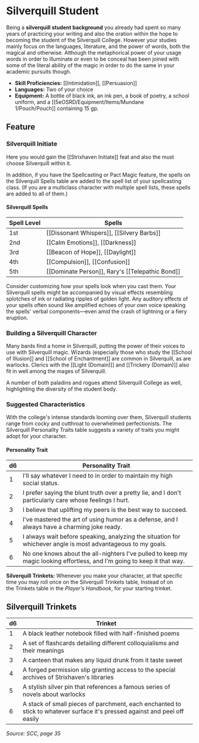 # Silverquill Student

Being a **silverquill student background** you already had spent so many years of practicing your writing and also the oration within the hope to becoming the student of the Silverquill College. However your studies mainly focus on the languages, literature, and the power of words, both the magical and otherwise. Although the metaphorical power of your usage words in order to illuminate or even to be conceal has been joined with some of the literal ability of the magic in order to do the same in your academic pursuits though.

- **Skill Proficiencies:** [[Intimidation]], [[Persuasion]]
- **Languages:** Two of your choice
- **Equipment:** A bottle of black ink, an ink pen, a book of poetry, a school uniform, and a [[5eOSRD/Equipment/Items/Mundane 1/Pouch/Pouch]] containing 15 gp.

## Feature

### Silverquill Initiate

Here you would gain the [[Strixhaven Initiate]] feat and also the must choose Silverquill within it. 

In addition, if you have the Spellcasting or Pact Magic feature, the spells on the Silverquill Spells table are added to the spell list of your spellcasting class. (If you are a multiclass character with multiple spell lists, these spells are added to all of them.)

#### Silverquill Spells

| Spell Level | Spells                                          |
| ----------- | ----------------------------------------------- |
| 1st         | [[Dissonant Whispers]], [[Silvery Barbs]]       | 
| 2nd         | [[Calm Emotions]], [[Darkness]]                 |
| 3rd         | [[Beacon of Hope]], [[Daylight]]                |
| 4th         | [[Compulsion]], [[Confusion]]                   |
| 5th         | [[Dominate Person]], Rary's [[Telepathic Bond]] |

Consider customizing how your spells look when you cast them. Your Silverquill spells might be accompanied by visual effects resembling splotches of ink or radiating ripples of golden light. Any auditory effects of your spells often sound like amplified echoes of your own voice speaking the spells' verbal components—even amid the crash of lightning or a fiery eruption.

### Building a Silverquill Character

Many bards find a home in Silverquill, putting the power of their voices to use with Silverquill magic. Wizards (especially those who study the [[School of Illusion]] and [[School of Enchantment]] are common in Silverquill, as are warlocks. Clerics with the [[Light (Domain)]] and [[Trickery (Domain)]] also fit in well among the mages of Silverquill.

A number of both paladins and rogues attend Silverquill College as well, highlighting the diversity of the student body.

### Suggested Characteristics

With the college's intense standards looming over them, Silverquill students range from cocky and cutthroat to overwhelmed perfectionists. The Silverquill Personality Traits table suggests a variety of traits you might adopt for your character.

#### Personality Trait

| d6  | Personality Trait                                                                                                       | 
| --- | ----------------------------------------------------------------------------------------------------------------------- |
| 1   | I'll say whatever I need to in order to maintain my high social status.                                                 |
| 2   | I prefer saying the blunt truth over a pretty lie, and I don't particularly care whose feelings I hurt.                 |
| 3   | I believe that uplifting my peers is the best way to succeed.                                                           |
| 4   | I've mastered the art of using humor as a defense, and I always have a charming joke ready.                             |
| 5   | I always wait before speaking, analyzing the situation for whichever angle is most advantageous to my goals.            |
| 6   | No one knows about the all-nighters I've pulled to keep my magic looking effortless, and I'm going to keep it that way. |

**Silverquill Trinkets:** Whenever you make your character, at that specific time you may roll once on the Silverquill Trinkets table, Instead of on the Trinkets table in the _Player’s Handbook_, for your starting trinket.

## Silverquill Trinkets

| d6  | Trinket                                                                                                                    |
| --- | -------------------------------------------------------------------------------------------------------------------------- |
| 1   | A black leather notebook filled with half-finished poems                                                                   |
| 2   | A set of flashcards detailing different colloquialisms and their meanings                                                  |
| 3   | A canteen that makes any liquid drunk from it taste sweet                                                                  |
| 4   | A forged permission slip granting access to the special archives of Strixhaven's libraries                                 |
| 5   | A stylish silver pin that references a famous series of novels about warlocks                                              |
| 6   | A stack of small pieces of parchment, each enchanted to stick to whatever surface it's pressed against and peel off easily |

*Source: SCC, page 35*